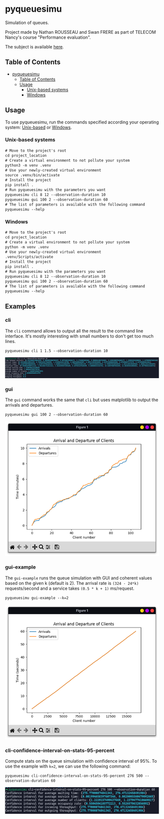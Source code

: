 # pyqueuesimu

Simulation of queues.

Project made by Nathan ROUSSEAU and Swan FRERE as part of TELECOM Nancy's course "Performance evaluation". 

The subject is available [here](docs/subject.pdf).

## Table of Contents

<!-- TOC -->
* [pyqueuesimu](#pyqueuesimu)
  * [Table of Contents](#table-of-contents)
  * [Usage](#usage)
    * [Unix-based systems](#unix-based-systems)
    * [Windows](#windows)
<!-- TOC -->

## Usage

To use pyqueuesimu, run the commands specified according your operating system: [Unix-based](#unix-based-systems) or [Windows](#windows).

### Unix-based systems

```shell
# Move to the project's root
cd project_location
# Create a virtual environment to not pollute your system
python3 -m venv .venv
# Use your newly-created virtual environment
source .venv/bin/activate
# Install the project
pip install .
# Run pyqueuesimu with the parameters you want
pyqueuesimu cli 8 12 --observation-duration 10
pyqueuesimu gui 100 2 --observation-duration 60
# The list of parameters is available with the following command
pyqueuesimu --help
```

### Windows

```shell
# Move to the project's root
cd project_location
# Create a virtual environment to not pollute your system
python -m venv .venv
# Use your newly-created virtual environment
.venv/Scripts/activate
# Install the project
pip install .
# Run pyqueuesimu with the parameters you want
pyqueuesimu cli 8 12 --observation-duration 10
pyqueuesimu gui 100 2 --observation-duration 60
# The list of parameters is available with the following command
pyqueuesimu --help
```

## Examples

### cli

The `cli` command allows to output all the result to the command line interface.
It's mostly interesting with small numbers to don't get too much lines. 

```shell
pyqueuesimu cli 1 1.5 --observation-duration 10
```

![Result of the execution of the cli command](docs/README-files/cli-result.png)

### gui

The `gui` command works the same that `cli` but uses matplotlib to output the arrivals and departures.

```shell
pyqueuesimu gui 100 2 --observation-duration 60
```

![Result of the execution of the gui command](docs/README-files/gui-result.png)

### gui-example

The `gui-example` runs the queue simulation with GUI and coherent values based on the given k (default is 2).
The arrival rate is `(324 - 24*k)` requests/second and a service takes `(0.5 * k + 1)` ms/request.

```shell
pyqueuesimu gui-example --k=2
```

![Result of the execution of the gui-example command](docs/README-files/gui-example-result.png)


### cli-confidence-interval-on-stats-95-percent

Compute stats on the queue simulation with confidence interval of 95%.
To use the example with `k=2`, we can use the following command:

```shell
pyqueuesimu cli-confidence-interval-on-stats-95-percent 276 500 --observation-duration 60
```

![Result of the execution of the cli-confidence-interval-on-stats-95-percent command](docs/README-files/cli-confidence-interval-on-stats-95-percent-result.png)

